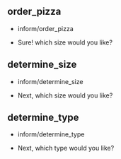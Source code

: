 ## order_pizza
* inform/order_pizza
- Sure! which size would you like?

## determine_size
* inform/determine_size
- Next, which size would you like?

## determine_type
* inform/determine_type
- Next, which type would you like?